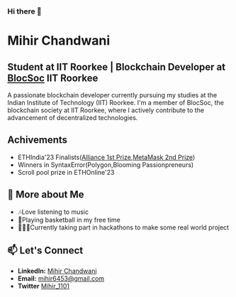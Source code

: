 ### Hi there 👋
# Mihir Chandwani
## Student at IIT Roorkee | Blockchain Developer at [BlocSoc](https://blocsoc.iitr.ac.in/) IIT Roorkee

A passionate blockchain developer currently pursuing my studies at the Indian Institute of Technology (IIT) Roorkee. I'm a member of BlocSoc, the blockchain society at IIT Roorkee, where I actively contribute to the advancement of decentralized technologies.

## Achivements
- ETHIndia'23 Finalists([Alliance 1st Prize](https://ethglobal.com/showcase/flockchain-855yg),[MetaMask 2nd Prize](https://ethglobal.com/showcase/flockchain-855yg))
- Winners in SyntaxError(Polygon,Blooming Passionpreneurs)
- Scroll pool prize in ETHOnline'23

## 🌱 More about Me

- 🎶Love listening to music
- 🏀Playing basketball in my free time
- 🧑🏻‍💻Currently taking part in hackathons to make some real world project

## 📫 Let's Connect

- **LinkedIn:** [Mihir Chandwani](www.linkedin.com/in/mihir-chandwani-a52876257)
- **Email:** mihir6453@gmail.com
- **Twitter** [Mihir_1101](https://twitter.com/mihir_1101)
